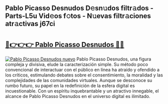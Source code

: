 ## Pablo Picasso Desnudos D𝚎sn𝚞dos filtr𝚊dos - Parts-L5u Vid𝚎os f𝚘tos - N𝚞evas filtr𝚊ciones atr𝚊ctivas j67ci

# <h2><a href="http://mb1jx23.tromn.icu/?c=Pablo+Picasso+Desnudos">🔗👉👉👉 Pablo Picasso Desnudos 🔗🔗</a></h2>

[![Pablo Picasso Desnudos nuevo](https://i.imgur.com/pEAQMta.gif)](http://mb1jx23.tromn.icu/?c=Pablo+Picasso+Desnudos)
Pablo Picasso Desnudos, una figura compleja y divisiva, elude la caracterización simple. Su método poco convencional de interactuar con el público en línea ha atraído y ofendido a los críticos, estimulando debates sobre el consentimiento, la moralidad y las complejidades de las comunidades virtuales. Aunque se desconoce su rumbo futuro, su papel en la redefinición de la esfera digital es incuestionable. Con un espíritu inquebrantable y un atractivo innegable, el alcance de Pablo Picasso Desnudos en el universo digital es ilimitado.
